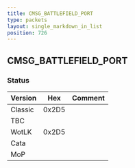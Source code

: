 ```yaml
---
title: CMSG_BATTLEFIELD_PORT
type: packets
layout: single_markdown_in_list
position: 726
---
```


## CMSG_BATTLEFIELD_PORT

### Status

Version    | Hex        | Comment
---------- | ---------- | ---------- 
Classic    | 0x2D5      | 
TBC        |            | 
WotLK      | 0x2D5      | 
Cata       |            | 
MoP        |            | 